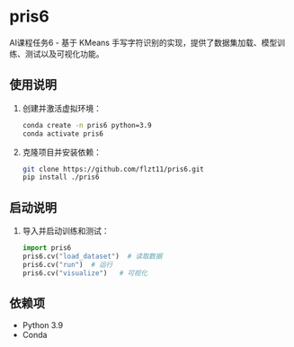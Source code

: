 # pris6
AI课程任务6 - 基于 KMeans 手写字符识别的实现，提供了数据集加载、模型训练、测试以及可视化功能。


## 使用说明
1. 创建并激活虚拟环境：
    ```bash
    conda create -n pris6 python=3.9
    conda activate pris6
    ```

2. 克隆项目并安装依赖：
    ```bash
    git clone https://github.com/flzt11/pris6.git 
    pip install ./pris6
    ```

## 启动说明
1. 导入并启动训练和测试：
    ```python
    import pris6
    pris6.cv("load_dataset")  # 读取数据
    pris6.cv("run")  # 运行
    pris6.cv("visualize")   # 可视化
    ```

## 依赖项
- Python 3.9
- Conda

